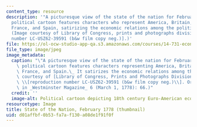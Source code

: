 ```yaml
---
content_type: resource
description: '"A picturesque view of the state of the nation for February 1778." This
  political cartoon features characters who represent America, Britain, the Netherlands,
  France, and Spain, satirizing the economic relations among the political bodies.
  (Image courtesy of Library of Congress, prints and photographs division [reproduction
  number LC-USZ62-39591 (b&w film copy neg.)].)'
file: https://ol-ocw-studio-app-qa.s3.amazonaws.com/courses/14-731-economic-history-fall-2006/d01affbf0b53fa7af130a08de1f91f0f_14-731f06-th.jpg
file_type: image/jpeg
image_metadata:
  caption: "\"A picturesque view of the state of the nation for February 1778.\" This\
    \ political cartoon features characters representing America, Britain, the Netherlands,\
    \ France, and Spain.\_ It satirizes the economic relations among the states. (Image\
    \ courtesy of [Library of Congress, Prints and Photographs Division](http://www.loc.gov/rr/print/)\
    \ \\[reproduction number LC-USZ62-39591 (b&w film copy neg.)\\]. Originally published\
    \ in _Westminster Magazine_ 6 (March 1, 1778): 66.)"
  credit: ''
  image-alt: Political cartoon depicting 18th century Euro-American economic relations.
resourcetype: Image
title: State of the Nation, February 1778 (thumbnail)
uid: d01affbf-0b53-fa7a-f130-a08de1f91f0f
---
```

